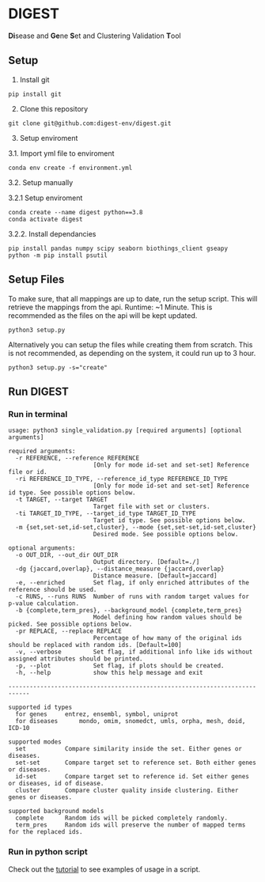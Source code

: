 # DIGEST
**Di**sease and **Ge**ne **S**et and Clustering Validation **T**ool
## Setup
1. Install git
```
pip install git
```
2. Clone this repository
```
git clone git@github.com:digest-env/digest.git
```
3. Setup enviroment

3.1. Import yml file to enviroment
```
conda env create -f environment.yml
```
3.2. Setup manually

3.2.1 Setup enviroment
```
conda create --name digest python==3.8
conda activate digest
```
3.2.2. Install dependancies
```
pip install pandas numpy scipy seaborn biothings_client gseapy
python -m pip install psutil
```
## Setup Files
To make sure, that all mappings are up to date, run the setup script. This will retrieve the mappings from the api. Runtime: ~1 Minute. This is recommended as the files on the api will be kept updated.
```
python3 setup.py
```
Alternatively you can setup the files while creating them from scratch. This is not recommended, as depending on the system, it could run up to 3 hour.
```
python3 setup.py -s="create"
```
## Run DIGEST
### Run in terminal
```
usage: python3 single_validation.py [required arguments] [optional arguments]

required arguments:
  -r REFERENCE, --reference REFERENCE
                        [Only for mode id-set and set-set] Reference file or id. 
  -ri REFERENCE_ID_TYPE, --reference_id_type REFERENCE_ID_TYPE
                        [Only for mode id-set and set-set] Reference id type. See possible options below.
  -t TARGET, --target TARGET
                        Target file with set or clusters.
  -ti TARGET_ID_TYPE, --target_id_type TARGET_ID_TYPE
                        Target id type. See possible options below.
  -m {set,set-set,id-set,cluster}, --mode {set,set-set,id-set,cluster}
                        Desired mode. See possible options below.

optional arguments:
  -o OUT_DIR, --out_dir OUT_DIR
                        Output directory. [Default=./]
  -dg {jaccard,overlap}, --distance_measure {jaccard,overlap}
                        Distance measure. [Default=jaccard]
  -e, --enriched        Set flag, if only enriched attributes of the reference should be used.
  -c RUNS, --runs RUNS  Number of runs with random target values for p-value calculation.
  -b {complete,term_pres}, --background_model {complete,term_pres}
                        Model defining how random values should be picked. See possible options below.
  -pr REPLACE, --replace REPLACE
                        Percentage of how many of the original ids should be replaced with random ids. [Default=100]
  -v, --verbose         Set flag, if additional info like ids without assigned attributes should be printed.
  -p, --plot            Set flag, if plots should be created.
  -h, --help            show this help message and exit

----------------------------------------------------------------------------

supported id types
  for genes		entrez, ensembl, symbol, uniprot
  for diseases		mondo, omim, snomedct, umls, orpha, mesh, doid, ICD-10

supported modes
  set			Compare similarity inside the set. Either genes or diseases.
  set-set		Compare target set to reference set. Both either genes or diseases.
  id-set		Compare target set to reference id. Set either genes or diseases, id of disease.
  cluster		Compare cluster quality inside clustering. Either genes or diseases.

supported background models
  complete		Random ids will be picked completely randomly.
  term_pres		Random ids will preserve the number of mapped terms for the replaced ids.
 ```
 ### Run in python script
 Check out the [tutorial](https://github.com/digest-env/digest/tree/main/tutorial) to see examples of usage in a script.
